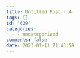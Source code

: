 ```yaml
---
title: Untitled Post - 4
tags: []
id: '629'
categories:
  - - uncategorized
comments: false
date: 2023-01-11 21:43:59
---
```

